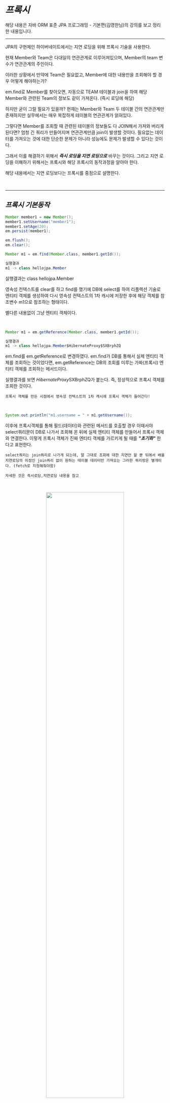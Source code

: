 # **_프록시_**

해당 내용은 자바 ORM 표준 JPA 프로그래밍 - 기본편(김영한님)의 강의를 보고 정리한 내용입니다.

---

JPA의 구현체인 하이버네이트에서는 지연 로딩을 위해 프록시 기술을 사용한다.

현재 Member와 Team은 다대일의 연관관계로 이루어져있으며, Member의 team 변수가 연관관계의 주인이다.

이러한 상황에서 만약에 Team은 필요없고, Member에 대한 내용만을 조회해야 할 경우 어떻게 해야하는가?

em.find로 Member를 찾아오면, 자동으로 TEAM 테이블과 join을 하여 해당 Member와 관련된 Team의 정보도 같이 가져온다. (즉시 로딩에 해당)

하지만 굳이 그럴 필요가 있을까? 현재는 Member와 Team 두 테이블 간의 연관관계만 존재하지만 실무에서는 매우 복잡하게 테이블의 연관관계가 얽혀있다.

그렇다면 Member를 조회할 때 관련된 테이블의 정보들도 다 JOIN해서 가져와 버리게 된다면? 엄청 긴 쿼리가 만들어지며 연관관계만큼 join이 발생할 것이다. 필요없는 데이터를 가져오는 것에 대한 단순한 문제가 아니라 성능에도 문제가 발생할 수 있다는 것이다.

그래서 이를 해결하기 위해서 **_즉시 로딩을 지연 로딩으로_** 바꾸는 것이다. 그리고 지연 로딩을 이해하기 위해서는 프록시와 해당 프록시의 동작과정을 알아야 한다.

해당 내용에서는 지연 로딩보다는 프록시를 중점으로 설명한다.

</br>

---

## **_프록시 기본동작_**

```java
Member member1 = new Member();
member1.setUsername("member1");
member1.setAge(20);
em.persist(member1);

em.flush();
em.clear();

Member m1 = em.find(Member.class, member1.getId());

실행결과
m1 -> class hellojpa.Member

```

실행결과는 class hellojpa.Member

영속성 컨텍스트를 clear를 하고 find를 했기에 DB에 select를 하여 리플렉션 기술로 엔티티 객체를 생성하여 다시 영속성 컨텍스트의 1차 캐시에 저장한 후에 해당 객체를 참조변수 m1으로 참조하는 형태이다.

별다른 내용없이 그냥 엔티티 객체이다.

</br>

```java
Member m1 = em.getReference(Member.class, member1.getId());

실행결과
m1 -> class hellojpa.Member$HibernateProxy$SXBrphZQ
```

em.find를 em.getReference로 변경하였다. em.find가 DB를 통해서 실제 엔티티 객체를 조회하는 것이었다면, em.getReference는 DB의 조회를 미루는 가짜(프록시) 엔티티 객체를 조회하는 메서드이다.

실행결과를 보면 $HibernateProxy$SXBrphZQ가 붙는다. 즉, 정상적으로 프록시 객체를 조회한 것이다.

```
프록시 객체를 만든 시점에서 영속성 컨텍스트의 1차 캐시에 프록시 객체가 들어간다!
```

</br>

```java
System.out.println("m1.username = " + m1.getUsername());
```

이후에 프록시객체를 통해 필드(데이터)와 관련된 메서드를 호출할 경우 이때서야 select쿼리문이 DB로 나가서 조회해 온 뒤에 실제 엔티티 객체를 만들어서 프록시 객체와 연결한다. 이렇게 프록시 객체가 진짜 엔티티 객체를 가르키게 될 때를 **_"초기화"_** 한다고 표현한다.

```
select쿼리는 join쿼리로 나가게 되는데, 말 그대로 조회에 대한 지연만 할 뿐 뒤에서 배울 지연로딩의 이점인 join쿼리 없이 원하는 테이블 데이터만 가져오는 그러한 쿼리랑은 별개이다. (fetch로 지정해줘야함)

자세한 것은 즉시로딩,지연로딩 내용을 참고
```

</br>

<p align = "center">
<img src="https://user-images.githubusercontent.com/62879192/212059589-8ec9630d-a312-49b8-ad47-9baa6640d27a.png" width = 70%>
</p>

동작과정을 그림으로 나타낸 것이다.

getReference메서드로 MemberProxy 객체가 만들어진 상태에서
Client가 getName과 같은 필드에 접근하는 메서드를 호출했다.

2번과정으로 영속성 컨텍스트에 초기화 요청을 한다.  
3번과정에서 영속성 컨텍스트는 select쿼리를 날린다.  
4번과정에서 select쿼리의 결과를 토대로 실제 엔티티 객체를 생성하고, 프록시 객체가 실제 엔티티 객체를 참조하도록 한다.
5번과정에서 프록시 객체를 통해서 실제 엔티티 객체에 접근해서 name을 반환하다.

</br>

---

## **_프록시 특징_**

- 프록시 객체는 처음 사용할 때 한 번만 초기화  
  -> 한번 실제 엔티티를 가르킨 순간부터는 조회를 다시 할 필요 없이 프록시 객체로 접근해서 사용하면 된다.

</br>
</br>

- 프록시 객체를 초기화 할 때, 프록시 객체가 실제 엔티티로 바뀌는 것은 아니다. 초기화되면 프록시 객체를 통해서 실제 엔티티에 접근 가능  
  -> 프록시 객체는 1차 캐시로 들어가게되고, 이후 조회를 해서 초기화가 이루어진 뒤에 1차 캐시에 그대로 남아있는 상태에서 프록시 객체 내부에서 실제 엔티티 객체를 참조하는 형태일 뿐이다.

</br>
</br>

- 프록시 객체는 원본 엔티티를 상속받음, 따라서 타입 체크시 주의해야함 (== 비교 실패, 대신 instance of 사용)

```java
Member m1 = em.getReference(Member.class, member1.getId());

Member m2 = em.find(Member.class, member2.getId());

System.out.println("m1 == m2 -> " + (m1.getClass() == m2.getClass()));
System.out.println("m1 == m2 -> " + (m1 instanceof Member));
```

member2를 하나 더 만들어서 추가해준 상태이다.  
m1은 member1에 대한 프록시 객체를 만들었고, m2는 member2에 대한 실제 엔티티 객체를 만들었다.

현재 1차캐시에는 프록시 객체와 엔티티 객체 2개가 존재하며, 각각 m1과 m2가 참조하는 상황이다.

이때 m1==m2는 당연히 false일 수밖에 없다. 프록시 객체 == 엔티티 객체, 프록시 객체의 Class는 Member클래스를 상속받는 자식클래스고, 엔티티 객체는 Member클래스이며, 둘은 다르다.

그래서 instanceOf로 상속의 관계까지 따지면서 타입을 검증해야 한다.

</br>
</br>

- 영속성 컨텍스트에 찾는 엔티티가 이미 있으면 em.getReference()를 호출해도 실제 엔티티 반환

em.find 이후 em.getReference 호출했을 때

```java
Member m2 = em.find(Member.class, member1.getId());
Member m1 = em.getReference(Member.class, member1.getId());

System.out.println("m1 -> " + m1);
System.out.println("m2 -> " + m2);
System.out.println("m1.getClass -> " + m1.getClass());
System.out.println("m2.getClass -> " + m2.getClass());
System.out.println("m1 == m2 -> " + (m1 == m2));
System.out.println("m1 == m2 -> " + (m1.getClass() == m2.getClass()));

실행결과
m1 -> hellojpa.Member@6dd1f638
m2 -> hellojpa.Member@6dd1f638
m2 -> class hellojpa.Member
m2 -> class hellojpa.Member
m1 == m2 -> true
m1 == m2 -> true
```

같은 객체이며, 같은 타입이라는 것을 알 수 있다.  
이렇게 동작하는 이유는 이미 실제 엔티티를 가져왔는데 굳이 프록시 객체로 지연 조회를 할필요가 없기 때문이다.

반대로 em.getReference 이후에 em.find 했을 때이다.

```java
Member m1 = em.getReference(Member.class, member1.getId());
Member m2 = em.find(Member.class, member1.getId());

System.out.println("m1 -> " + m1);
System.out.println("m2 -> " + m2);
System.out.println("m2 -> " + m2.getClass());
System.out.println("m2 -> " + m2.getClass());
System.out.println("m1 == m2 -> " + (m1 == m2));
System.out.println("m1 == m2 -> " + (m1.getClass() == m2.getClass()));

m1 -> hellojpa.Member@7e7fe6d
m2 -> hellojpa.Member@7e7fe6d
m2 -> class hellojpa.Member$HibernateProxy$HmHkHkzP
m2 -> class hellojpa.Member$HibernateProxy$HmHkHkzP
m1 == m2 -> true
m1 == m2 -> true
```

같은 객체를 참조하며, 같은 타입이라는 것을 알 수 있다.  
1차 캐시에 프록시 객체가 존재하는데, 이때 find를 실행하면 select쿼리는 나가게 된다. 단, 실제 엔티티 객체를 1차 캐시에 만드는 것이 아니라 이미 1차 캐시에 존재하는 프록시 객체가 해당 엔티티 객체를 참조하게 만든다.

이렇게 동작하는 이유는 JPA는 영속성 컨텍스트 내에서 **_"같은 엔티티 객체"_**로 영속성 컨텍스트에 프록시 객체는 실제 엔티티 객체든 단 하나만 존재하게끔 하기 위해서이다. (정확히는 (a == b)가 무조건 실현되도록)

</br>

- 영속성 컨텍스트의 도움을 받을 수 없는 준영속 상태일 때, 프록시를 초기화하면 문제 발생

```java
Member m1 = em.getReference(Member.class, member1.getId());

em.detach(m1); //준영속 상태로 변환

System.out.println("m1.username = " + m1.getUsername()); //초기화 시도
```

catch문에서 Exception e로 잡아서 찍어보면  
org.hibernate.LazyInitializationException: could not initialize proxy [hellojpa.Member#1] - no Session  
발생
